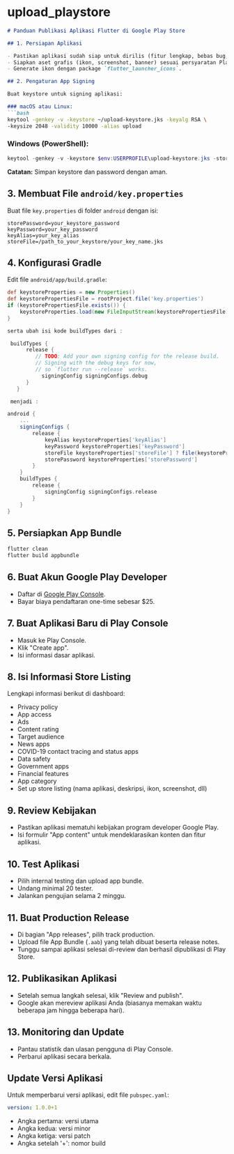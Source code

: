 # upload_playstore

```markdown
# Panduan Publikasi Aplikasi Flutter di Google Play Store

## 1. Persiapan Aplikasi

- Pastikan aplikasi sudah siap untuk dirilis (fitur lengkap, bebas bug, dll).
- Siapkan aset grafis (ikon, screenshot, banner) sesuai persyaratan Play Store.
- Generate ikon dengan package `flutter_launcher_icons`.

## 2. Pengaturan App Signing

Buat keystore untuk signing aplikasi:

### macOS atau Linux:
```bash
keytool -genkey -v -keystore ~/upload-keystore.jks -keyalg RSA \
-keysize 2048 -validity 10000 -alias upload
```

### Windows (PowerShell):
```powershell
keytool -genkey -v -keystore $env:USERPROFILE\upload-keystore.jks -storetype JKS -keyalg RSA -keysize 2048 -validity 10000 -alias upload
```

**Catatan:** Simpan keystore dan password dengan aman.

## 3. Membuat File `android/key.properties`

Buat file `key.properties` di folder `android` dengan isi:

```properties
storePassword=your_keystore_password
keyPassword=your_key_password
keyAlias=your_key_alias
storeFile=/path_to_your_keystore/your_key_name.jks
```

## 4. Konfigurasi Gradle

Edit file `android/app/build.gradle`:

```gradle
def keystoreProperties = new Properties()
def keystorePropertiesFile = rootProject.file('key.properties')
if (keystorePropertiesFile.exists()) {
    keystoreProperties.load(new FileInputStream(keystorePropertiesFile))
}

serta ubah isi kode buildTypes dari : 

 buildTypes {
      release {
         // TODO: Add your own signing config for the release build.
         // Signing with the debug keys for now,
         // so `flutter run --release` works.
           signingConfig signingConfigs.debug
      }
   }

 menjadi :

android {
    ...
    signingConfigs {
        release {
            keyAlias keystoreProperties['keyAlias']
            keyPassword keystoreProperties['keyPassword']
            storeFile keystoreProperties['storeFile'] ? file(keystoreProperties['storeFile']) : null
            storePassword keystoreProperties['storePassword']
        }
    }
    buildTypes {
        release {
            signingConfig signingConfigs.release
        }
    }
}
```

## 5. Persiapkan App Bundle

```bash
flutter clean
flutter build appbundle
```

## 6. Buat Akun Google Play Developer

- Daftar di [Google Play Console](https://play.google.com/console/).
- Bayar biaya pendaftaran one-time sebesar $25.

## 7. Buat Aplikasi Baru di Play Console

- Masuk ke Play Console.
- Klik "Create app".
- Isi informasi dasar aplikasi.

## 8. Isi Informasi Store Listing

Lengkapi informasi berikut di dashboard:
- Privacy policy
- App access
- Ads
- Content rating
- Target audience
- News apps
- COVID-19 contact tracing and status apps
- Data safety
- Government apps
- Financial features
- App category
- Set up store listing (nama aplikasi, deskripsi, ikon, screenshot, dll)

## 9. Review Kebijakan

- Pastikan aplikasi mematuhi kebijakan program developer Google Play.
- Isi formulir "App content" untuk mendeklarasikan konten dan fitur aplikasi.

## 10. Test Aplikasi

- Pilih internal testing dan upload app bundle.
- Undang minimal 20 tester.
- Jalankan pengujian selama 2 minggu.

## 11. Buat Production Release

- Di bagian "App releases", pilih track production.
- Upload file App Bundle (`.aab`) yang telah dibuat beserta release notes.
- Tunggu sampai aplikasi selesai di-review dan berhasil dipublikasi di Play Store.

## 12. Publikasikan Aplikasi

- Setelah semua langkah selesai, klik "Review and publish".
- Google akan mereview aplikasi Anda (biasanya memakan waktu beberapa jam hingga beberapa hari).

## 13. Monitoring dan Update

- Pantau statistik dan ulasan pengguna di Play Console.
- Perbarui aplikasi secara berkala.

## Update Versi Aplikasi

Untuk memperbarui versi aplikasi, edit file `pubspec.yaml`:

```yaml
version: 1.0.0+1
```

- Angka pertama: versi utama
- Angka kedua: versi minor
- Angka ketiga: versi patch
- Angka setelah '+': nomor build



